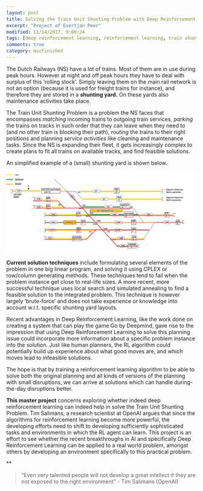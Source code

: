 ```yaml
---
layout: post
title: Solving the Train Unit Shunting Problem with Deep Reinforcement Learning
excerpt: "Project of Evertjan Peer"
modified: 11/14/2017, 9:00:24
tags: [deep reinforcement learning, reinforcement learning, train shunting]
comments: true
category: mscfinished 
---
```


The Dutch Railways (NS) have a lot of trains. Most of them are in use during peak hours. However at night and off peak hours they have to deal with surplus of this ‘rolling stock’. Simply leaving them on the main rail network is not an option (because it is used for freight trains for instance), and therefore they are stored in a **shunting yard.** On these yards also maintenance activities take place. 

The Train Unit Shunting Problem is a problem the NS faces that encompasses *matching* incoming trains to outgoing train services, *parking* the trains on tracks in such order that they can leave when they need to (and no other train is blocking their path), *routing* the trains to their right positions and planning *service activities* like cleaning and maintenance tasks. Since the NS is expanding their fleet, it gets increasingly complex to create plans to fit all trains on available tracks, and find feasible solutions. 

An simplified example of a (small) shunting yard is shown below. 


![example of a shunting yard](/images/posts/shunting.jpeg)


**Current solution techniques** include formulating several elements of the problem in one big linear program, and solving it using CPLEX or row/column generating methods. These techniques tend to fail when the problem instance get close to real-life sizes. A more recent, more successful technique uses local search and simulated annealing to find a feasible solution to the integrated problem. This technique is however largely ‘brute-force’ and does not take experience or knowledge into account w.r.t. specific shunting yard layouts. 

Recent advantages in Deep Reinforcement Learning, like the work done on creating a system that can play the game Go by Deepmind, gave rise to the impression that using Deep Reinforcement Learning to solve this planning issue could incorporate more information about a specific problem instance into the solution. Just like human planners, the RL algorithm could potentially build up experience about what good moves are, and which moves lead to infeasible solutions.  

The hope is that by training a reinforcement learning algorithm to be able to solve both the original planning and all kinds of versions of the planning with small disruptions, we can arrive at solutions which can handle during-the-day disruptions better. 

**This master project** concerns exploring whether indeed deep reinforcement learning can indeed help in solve the Train Unit Shunting Problem. Tim Salimans, a research scientist at OpenAI argues that since the algorithms for reinforcement learning become more powerful, the developing efforts need to shift to developing sufficiently sophisticated tasks and environments in which the RL agent can learn. This project is an effort to see whether the recent breakthroughs in AI and specifically Deep Reinforcement Learning can be applied to a real world problem, amongst others by developing an environment specifically to this practical problem. 

**
> “Even very talented people will not develop a great intellect if they are not exposed to the right environment” - Tim Salimans (OpenAI)
